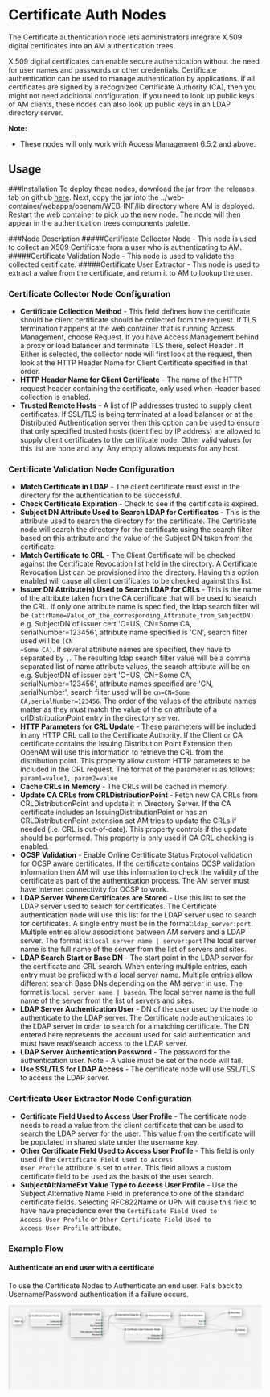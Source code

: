 <!--
 * The contents of this file are subject to the terms of the Common Development and
 * Distribution License (the License). You may not use this file except in compliance with the
 * License.
 *
 * You can obtain a copy of the License at legal/CDDLv1.0.txt. See the License for the
 * specific language governing permission and limitations under the License.
 *
 * When distributing Covered Software, include this CDDL Header Notice in each file and include
 * the License file at legal/CDDLv1.0.txt. If applicable, add the following below the CDDL
 * Header, with the fields enclosed by brackets [] replaced by your own identifying
 * information: "Portions copyright [year] [name of copyright owner]".
 *
 * Copyright 2019 ForgeRock AS.
-->
# Certificate Auth Nodes

The Certificate authentication node lets administrators integrate X.509 digital certificates into an AM authentication
trees.

X.509 digital certificates can enable secure authentication without the need for user names and passwords or other
credentials. Certificate authentication can be used to manage authentication by applications. If all certificates are
signed by a recognized Certificate Authority (CA), then you might not need additional configuration. If you need to
look up public keys of AM clients, these nodes can also look up public keys in an LDAP directory server.

**Note:** 
* These nodes will only work with Access Management 6.5.2 and above.

## Usage

###Installation
To deploy these nodes, download the jar from the releases tab on github 
[here](https://github.com/FrankGasparovic/Certificate-Auth-Tree-Node/releases/latest). Next, copy the jar into the 
../web-container/webapps/openam/WEB-INF/lib directory where AM is deployed. Restart the web container to pick up the 
new node. The node will then appear in the authentication trees components palette.

###Node Description
#####Certificate Collector Node  - This node is used to collect an X509 Certificate from a user who is authenticating to AM.
#####Certificate Validation Node - This node is used to validate the collected certificate.
#####Certificate User Extractor - This node is used to extract a value from the certificate, and return it to AM to lookup the user.

### Certificate Collector Node Configuration
* **Certificate Collection Method** - This field defines how the certificate should be client certificate should be
collected from the request. If TLS termination happens at the web container that is running Access Management, 
choose Request. If you have Access Management behind a proxy or load balancer and terminate TLS there, select Header
. If Either is selected, the collector node will first look at the request, then look at the HTTP Header Name for Client
Certificate specified in that order.
* **HTTP Header Name for Client Certificate** - The name of the HTTP request header containing the certificate, only
used when Header based collection is enabled.
* **Trusted Remote Hosts** - A list of IP addresses trusted to supply client certificates. If SSL/TLS is being
terminated at a load balancer or at the Distributed Authentication server then this option can be used to ensure
that only specified trusted hosts (identified by IP address) are allowed to supply client certificates to the
certificate node. Other valid values for this list are none and any. Any empty allows requests for any host.

### Certificate Validation Node Configuration
* **Match Certificate in LDAP** - The client certificate must exist in the directory for the authentication to be 
successful.
* **Check Certificate Expiration** - Check to see if the certificate is expired.
* **Subject DN Attribute Used to Search LDAP for Certificates** - This is the attribute used to search the directory
for the certificate. The Certificate node will search the directory for the certificate using the search filter
based on this attribute and the value of the Subject DN taken from the certificate.
* **Match Certificate to CRL** - The Client Certificate will be checked against the Certificate Revocation list held
in the directory. A Certificate Revocation List can be provisioned into the directory. Having this option enabled 
will cause all client certificates to be checked against this list.
* **Issuer DN Attribute(s) Used to Search LDAP for CRLs** - This is the name of the attribute taken from the CA
 certificate that will be used to search the CRL. If only one attribute name is specified, the ldap search filter
will be <code>(attrName=Value_of_the_corresponding_Attribute_from_SubjectDN)</code> e.g. SubjectDN of issuer cert
'C=US, CN=Some CA, serialNumber=123456', attribute name specified is 'CN', search filter used will be <code>(CN
=Some CA)</code>. If several attribute names are specified, they have to separated by <code>,</code>. The resulting ldap search filter
value will be a comma separated list of name attribute values, the search attribute will be cn e.g. SubjectDN of
issuer cert 'C=US, CN=Some CA, serialNumber=123456', attribute names specified are 'CN, serialNumber', search filter
used will be <code>cn=CN=Some CA,serialNumber=123456</code>. The order of the values of the attribute names matter
as they must match the value of the cn attribute of a crlDistributionPoint entry in the directory server.
* **HTTP Parameters for CRL Update** - These parameters will be included in any HTTP CRL call to the Certificate
 Authority. If the Client or CA certificate contains the Issuing Distribution Point Extension then OpenAM will use this
information to retrieve the CRL from the distribution point. This property allow custom HTTP parameters to be
included in the CRL request. The format of the parameter is as follows:<br><code>param1=value1,
param2=value</code>
* **Cache CRLs in Memory** - The CRLs will be cached in memory.
* **Update CA CRLs from CRLDistributionPoint** - Fetch new CA CRLs from CRLDistributionPoint and update it 
in Directory Server. If the CA certificate includes an IssuingDistributionPoint or has an CRLDistributionPoint extension 
set AM tries to update the CRLs if needed (i.e. CRL is out-of-date). This property controls if the update should
be performed. This property is only used if CA CRL checking is enabled.
* **OCSP Validation** - Enable Online Certificate Status Protocol validation for OCSP aware certificates. 
If the certificate contains OCSP validation information then AM will use this information to check the
validity of the certificate as part of the authentication process. The AM server must have Internet
connectivity for OCSP to work.
* **LDAP Server Where Certificates are Stored** - Use this list to set the LDAP server used to search for
certificates. The Certificate authentication node will use this list for the LDAP server used to search for
certificates. A single entry must be in the format:<code>ldap_server:port</code>. Multiple entries allow
associations between AM servers and a LDAP server. The format is:<code>local server name | server:port</code>The local
server name is the full name of the server from the list of servers and sites.
* **LDAP Search Start or Base DN** - The start point in the LDAP server for the certificate and CRL search. When
entering multiple entries, each entry must be prefixed with a local server name. Multiple entries allow different
search Base DNs depending on the AM server in use. The format is:<code>local server name | basedn</code>. The local
server name is the full name of the server from the list of servers and sites.
* **LDAP Server Authentication User** - DN of the user used by the node to authenticate to the LDAP server. The
Certificate node authenticates to the LDAP server in order to search for a matching certificate. The DN entered here
represents the account used for said authentication and must have read/search access to the LDAP server.
* **LDAP Server Authentication Password** - The password for the authentication user. Note - A value must be set or
 the node will fail.
* **Use SSL/TLS for LDAP Access** - The certificate node will use SSL/TLS to access the LDAP server.
 
 ### Certificate User Extractor Node Configuration
* **Certificate Field Used to Access User Profile** - The certificate node needs to read a value from the client certificate
that can be used to search the LDAP server for the user. This value from the certificate will be populated in
shared state under the username key.
* **Other Certificate Field Used to Access User Profile** - This field is only used if the <code>Certificate Field
 Used to Access User Profile</code> attribute is set to <code>other</code>. This field allows a custom certificate field to be used as the
basis of the user search.
* **SubjectAltNameExt Value Type to Access User Profile** - Use the Subject Alternative Name Field in preference to one of the
standard certificate fields. Selecting RFC822Name or UPN will cause this field to have have precedence over
the <code>Certificate Field Used to Access User Profile</code> or <code>Other Certificate Field Used to Access User
Profile</code> attribute.



 ### Example Flow
 
 #### Authenticate an end user with a certificate
 
 To use the Certificate Nodes to Authenticate an end user. Falls back to Username/Password authentication if a
  failure occurs.
 
 ![Certificate_Flow](./images/certificate_flow.png)
 

